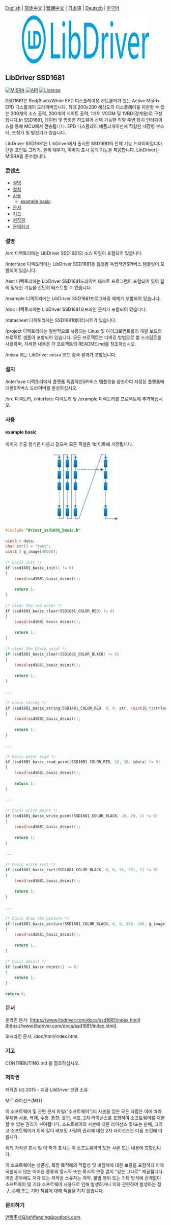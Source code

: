 [English](/README.md) | [ 简体中文](/README_zh-Hans.md) | [繁體中文](/README_zh-Hant.md) | [日本語](/README_ja.md) | [Deutsch](/README_de.md) | [한국어](/README_ko.md)

<div align=center>
<img src="/doc/image/logo.svg" width="400" height="150"/>
</div>

## LibDriver SSD1681

[![MISRA](https://img.shields.io/badge/misra-compliant-brightgreen.svg)](/misra/README.md) [![API](https://img.shields.io/badge/api-reference-blue.svg)](https://www.libdriver.com/docs/ssd1681/index.html) [![License](https://img.shields.io/badge/license-MIT-brightgreen.svg)](/LICENSE)

SSD1681은 Red/Black/White EPD 디스플레이용 컨트롤러가 있는 Active Matrix EPD 디스플레이 드라이버입니다. 최대 200x200 해상도의 디스플레이를 지원할 수 있는 200개의 소스 출력, 200개의 게이트 출력, 1개의 VCOM 및 1VBD(경계용)로 구성됩니다.In SSD1681, 데이터 및 명령은 하드웨어 선택 가능한 직렬 주변 장치 인터페이스를 통해 MCU에서 전송됩니다. EPD 디스플레이 애플리케이션에 적합한 내장형 부스터, 조정기 및 발진기가 있습니다.

LibDriver SSD1681은 LibDriver에서 출시한 SSD1681의 전체 기능 드라이버입니다. 단일 포인트 그리기, 블록 채우기, 이미지 표시 등의 기능을 제공합니다. LibDriver는 MISRA를 준수합니다.

### 콘텐츠

  - [설명](#설명)
  - [설치](#설치)
  - [사용](#사용)
    - [example basic](#example-basic)
  - [문서](#문서)
  - [기고](#기고)
  - [저작권](#저작권)
  - [문의하기](#문의하기)

### 설명

/src 디렉토리에는 LibDriver SSD1681의 소스 파일이 포함되어 있습니다.

/interface 디렉토리에는 LibDriver SSD1681용 플랫폼 독립적인SPI버스 템플릿이 포함되어 있습니다.

/test 디렉토리에는 LibDriver SSD1681드라이버 테스트 프로그램이 포함되어 있어 칩의 필요한 기능을 간단히 테스트할 수 있습니다.

/example 디렉토리에는 LibDriver SSD1681프로그래밍 예제가 포함되어 있습니다.

/doc 디렉토리에는 LibDriver SSD1681오프라인 문서가 포함되어 있습니다.

/datasheet 디렉토리에는 SSD1681데이터시트가 있습니다.

/project 디렉토리에는 일반적으로 사용되는 Linux 및 마이크로컨트롤러 개발 보드의 프로젝트 샘플이 포함되어 있습니다. 모든 프로젝트는 디버깅 방법으로 셸 스크립트를 사용하며, 자세한 내용은 각 프로젝트의 README.md를 참조하십시오.

/misra 에는 LibDriver misra 코드 검색 결과가 포함됩니다.

### 설치

/interface 디렉토리에서 플랫폼 독립적인SPI버스 템플릿을 참조하여 지정된 플랫폼에 대한SPI버스 드라이버를 완성하십시오.

/src 디렉토리, /interface 디렉토리 및 /example 디렉토리를 프로젝트에 추가하십시오.

### 사용

#### example basic

이미지 추출 형식은 다음과 같으며 모든 픽셀은 1바이트에 저장됩니다.

<div align=center>
<img src="/doc/image/image_format.svg" width="220" height="220"/>
</div>

```c
#include "driver_ssd1681_basic.h"

uint8_t data;
char str[] = "test";
uint8_t g_image[40000];

/* basic init */
if (ssd1681_basic_init() != 0)
{
    (void)ssd1681_basic_deinit();
    
    return 1;
}

/* clear the red color */
if (ssd1681_basic_clear(SSD1681_COLOR_RED) != 0)
{
    (void)ssd1681_basic_deinit();
    
    return 1;
}

/* clear the black color */
if (ssd1681_basic_clear(SSD1681_COLOR_BLACK) != 0)
{
    (void)ssd1681_basic_deinit();
    
    return 1;
}

...
    
/* basic string */
if (ssd1681_basic_string(SSD1681_COLOR_RED, 0, 0, str, (uint16_t)strlen(str), 1, SSD1681_FONT_16) != 0)
{
    (void)ssd1681_basic_deinit();
    
    return 1;
}

...
    
/* basic point read */
if (ssd1681_basic_read_point(SSD1681_COLOR_RED, 16, 16, &data) != 0)
{
    (void)ssd1681_basic_deinit();
    
    return 1;
}

...
    
/* basic write point */
if (ssd1681_basic_write_point(SSD1681_COLOR_BLACK, 20, 20, 1) != 0)
{
    (void)ssd1681_basic_deinit();
    
    return 1;
}

...
    
/* basic write rect */
if (ssd1681_basic_rect(SSD1681_COLOR_BLACK, 0, 0, 32, 32), 1) != 0)
{
    (void)ssd1681_basic_deinit();
    
    return 1;
}

...
    
/* basic draw the picture */
if (ssd1681_basic_picture(SSD1681_COLOR_BLACK, 0, 0, 200, 200, g_image) != 0)
{
    (void)ssd1681_basic_deinit();
    
    return 1;
}

/* basic deinit */
if (ssd1681_basic_deinit() != 0)
{
    return 1;
}

return 0;
```

### 문서

온라인 문서: [https://www.libdriver.com/docs/ssd1681/index.html](https://www.libdriver.com/docs/ssd1681/index.html).

오프라인 문서: /doc/html/index.html.

### 기고

CONTRIBUTING.md 를 참조하십시오.

### 저작권

저작권 (c) 2015 - 지금 LibDriver 판권 소유

MIT 라이선스(MIT)

이 소프트웨어 및 관련 문서 파일("소프트웨어")의 사본을 얻은 모든 사람은 이에 따라 무제한 사용, 복제, 수정, 통합, 출판, 배포, 2차 라이선스를 포함하여 소프트웨어를 처분할 수 있는 권리가 부여됩니다. 소프트웨어의 사본에 대한 라이선스 및/또는 판매, 그리고 소프트웨어가 위와 같이 배포된 사람의 권리에 대한 2차 라이선스는 다음 조건에 따릅니다.

위의 저작권 표시 및 이 허가 표시는 이 소프트웨어의 모든 사본 또는 내용에 포함됩니다.

이 소프트웨어는 상품성, 특정 목적에의 적합성 및 비침해에 대한 보증을 포함하되 이에 국한되지 않는 어떠한 종류의 명시적 또는 묵시적 보증 없이 "있는 그대로" 제공됩니다. 어떤 경우에도 저자 또는 저작권 소유자는 계약, 불법 행위 또는 기타 방식에 관계없이 소프트웨어 및 기타 소프트웨어 사용으로 인해 발생하거나 이와 관련하여 발생하는 청구, 손해 또는 기타 책임에 대해 책임을 지지 않습니다.

### 문의하기

연락주세요lishifenging@outlook.com.